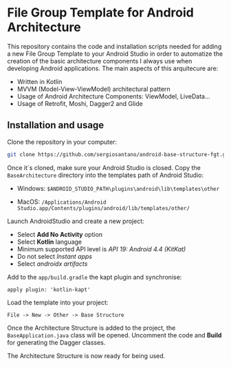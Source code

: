 # File Group Template for Android Architecture
This repository contains the code and installation scripts needed for adding a new File Group Template to your Android Studio in order to automatize the creation of the basic architecture components I always use when developing Android applications. The main aspects of this arquitecure are:
* Written in Kotlin
* MVVM (Model-View-ViewModel) architectural pattern
* Usage of Android Architecture Components: ViewModel, LiveData...
* Usage of Retrofit, Moshi, Dagger2 and Glide

## Installation and usage

Clone the repository in your computer:
```bash
git clone https://github.com/sergiosantano/android-base-structure-fgt.git
```
Once it´s cloned, make sure your Android Studio is closed. Copy the `BaseArchitecture` directory into the templates path of Android Studio:

* Windows: `$ANDROID_STUDIO_PATH\plugins\android\lib\templates\other`

* MacOS: `/Applications/Android Studio.app/Contents/plugins/android/lib/templates/other/`

Launch AndroidStudio and create a new project:
* Select **Add No Activity** option
* Select **Kotlin** language
* Minimum supported API level is _API 19: Android 4.4 (KitKat)_
* Do not select _Instant apps_
* Select _androidx artifacts_

Add to the `app/build.gradle` the kapt plugin and synchronise:
```
apply plugin: 'kotlin-kapt'
```

Load the template into your project:
```
File -> New -> Other -> Base Structure
```

Once the Architecture Structure is added to the project, the `BaseApplication.java` class will be opened. Uncomment the code and **Build** for generating the Dagger classes.

The Architecture Structure is now ready for being used.
